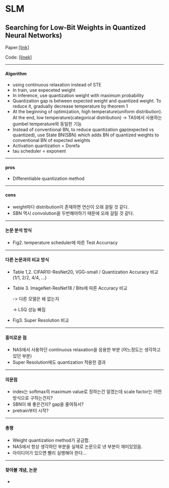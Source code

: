 # SLM
## Searching for Low-Bit Weights in Quantized Neural Networks)
Paper:[[link]](https://proceedings.neurips.cc/paper/2020/file/2a084e55c87b1ebcdaad1f62fdbbac8e-Paper.pdf)

Code: [[linek]](https://github.com/huawei-noah/Binary-Neural-Networks/tree/main/SLB)
- - -
#### Algorithm
- using continuous relaxation instead of STE
- In train, use expeceted weight
- In inference, use quantization weight with maximum probability
- Quantization gap is between expected weight and quantized weight. To reduce it, gradually decrease temperature by theorem 1
- At the beginning of optimization, high temperature(uniform distribution). At the end, low temperature(categorical distribution) -> TAS에서 사용하는 gumbel temperature와 동일한 기능
- Instead of conventional BN, to reduce quantization gap(expected vs quantized), use State BN(SBN) which adds BN of quantized weights to conventional BN of expected weights
- Activation quantization = Dorefa
- tau scheduler = exponent
- - -
#### pros
- Differentiable quantization method
- - -
#### cons
- weight마다 distribution이 존재하면 연산이 오래 걸릴 것 같다.
- SBN 역시 convolution을 두번해야하기 때문에 오래 걸릴 것 같다.
- - -
#### 논문 분석 방식
- Fig2. temperature scheduler에 따른 Test Accurracy
- - -
#### 다른 논문과의 비교 방식
- Table 1,2. CIFAR10-ResNet20, VGG-small / Quantization Accuracy 비교(1/1, 2/2, 4/4, ...)
- Table 3. ImageNet-ResNet18 / Bits에 따른 Accuracy 비교

  -> 다른 모델은 왜 없는지
  
  -> LSQ 성능 빠짐
- Fig3. Super Resolution 비교 
- - -
#### 흥미로운 점
- NAS에서 사용하던 continuous relaxation을 응용한 부분 (어느정도는 생각하고 있던 부분)
- Super Resolution에도 quantization 적용한 결과
- - -
#### 의문점
- index는 softmax의 maximum value로 정하는건 알겠는데 scale factor는 어떤 방식으로 구하는건지?
- SBN이 왜 좋은건지? gap을 줄여줘서?
- pretrain부터 시작?
- - -
#### 총평
- Weight quantization method가 궁금함.
- NAS에서 항상 생각하던 부분을 실제로 논문으로 낸 부분이 재미있었음.
- 아이디어가 있으면 빨리 실행해야 한다...
- - -
#### 찾아볼 개념, 논문
- 

